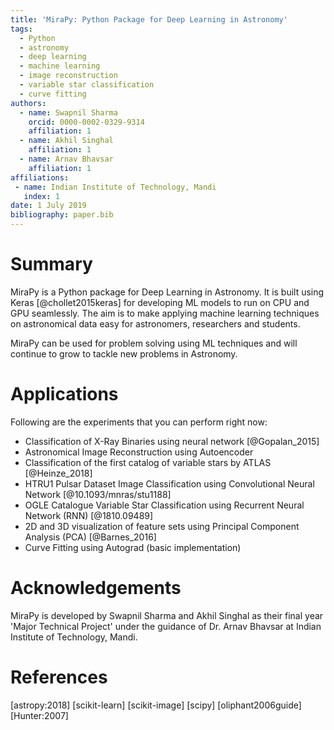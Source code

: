 ```yaml
---
title: 'MiraPy: Python Package for Deep Learning in Astronomy'
tags:
  - Python
  - astronomy
  - deep learning
  - machine learning
  - image reconstruction
  - variable star classification
  - curve fitting
authors:
  - name: Swapnil Sharma
    orcid: 0000-0002-0329-9314
    affiliation: 1
  - name: Akhil Singhal
    affiliation: 1
  - name: Arnav Bhavsar
    affiliation: 1
affiliations:
 - name: Indian Institute of Technology, Mandi
   index: 1
date: 1 July 2019
bibliography: paper.bib
---
```


# Summary

MiraPy is a Python package for Deep Learning in Astronomy. It is built using
Keras [@chollet2015keras] for developing ML models to run on CPU and GPU seamlessly. The
aim is to make applying machine learning techniques on astronomical data easy
for astronomers, researchers and students.

MiraPy can be used for problem solving using ML techniques and will continue to grow to tackle new problems in Astronomy. 

# Applications

Following are the experiments that you can perform right now:

- Classification of X-Ray Binaries using neural network [@Gopalan_2015]
- Astronomical Image Reconstruction using Autoencoder
- Classification of the first catalog of variable stars by ATLAS [@Heinze_2018]
- HTRU1 Pulsar Dataset Image Classification using Convolutional Neural Network [@10.1093/mnras/stu1188]
- OGLE Catalogue Variable Star Classification using Recurrent Neural Network (RNN) [@1810.09489]
- 2D and 3D visualization of feature sets using Principal Component Analysis (PCA) [@Barnes_2016]
- Curve Fitting using Autograd (basic implementation)

# Acknowledgements
MiraPy is developed by Swapnil Sharma and Akhil Singhal as their final year 'Major Technical Project' under the guidance of Dr. Arnav Bhavsar at Indian Institute of Technology, Mandi.

# References
[astropy:2018]
[scikit-learn]
[scikit-image]
[scipy]
[oliphant2006guide]
[Hunter:2007]
